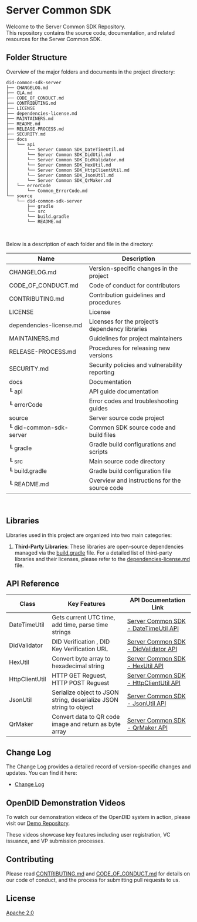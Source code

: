 Server Common SDK 
==

Welcome to the Server Common SDK Repository. <br>
This repository contains the source code, documentation, and related resources for the Server Common SDK.

## Folder Structure
Overview of the major folders and documents in the project directory:

```
did-common-sdk-server
├── CHANGELOG.md
├── CLA.md
├── CODE_OF_CONDUCT.md
├── CONTRIBUTING.md
├── LICENSE
├── dependencies-license.md
├── MAINTAINERS.md
├── README.md
├── RELEASE-PROCESS.md
├── SECURITY.md
├── docs
│   └── api
│       └── Server Common SDK_DateTimeUtil.md
│       └── Server Common SDK_DidUtil.md
│       └── Server Common SDK_DidValidator.md
│       └── Server Common SDK_HexUtil.md
│       └── Server Common SDK_HttpClientUtil.md
│       └── Server Common SDK_JsonUtil.md
│       └── Server Common SDK_QrMaker.md
│   └── errorCode
│       └── Common_ErrorCode.md
└── source
    └── did-common-sdk-server
        ├── gradle
        └── src
        └── build.gradle
        └── README.md
```

<br/>

Below is a description of each folder and file in the directory:

| Name                    | Description                                     |
| ----------------------- | ----------------------------------------------- |
| CHANGELOG.md            | Version-specific changes in the project         |
| CODE_OF_CONDUCT.md      | Code of conduct for contributors                |
| CONTRIBUTING.md         | Contribution guidelines and procedures          |
| LICENSE                 | License                                         |
| dependencies-license.md | Licenses for the project’s dependency libraries |
| MAINTAINERS.md          | Guidelines for project maintainers              |
| RELEASE-PROCESS.md      | Procedures for releasing new versions           |
| SECURITY.md             | Security policies and vulnerability reporting   |
| docs                    | Documentation                                   |
| ┖ api                   | API guide documentation                         |
| ┖ errorCode             | Error codes and troubleshooting guides          |
| source                  | Server source code project                      |
| ┖ did-common-sdk-server | Common SDK source code and build files          |
| ┖ gradle                | Gradle build configurations and scripts         |
| ┖ src                   | Main source code directory                      |
| ┖ build.gradle          | Gradle build configuration file                 |
| ┖ README.md             | Overview and instructions for the source code   |

<br/>


## Libraries

Libraries used in this project are organized into two main categories:

1. **Third-Party Libraries**: These libraries are open-source dependencies managed via the [build.gradle](source/did-common-sdk-server/build.gradle) file. For a detailed list of third-party libraries and their licenses, please refer to the [dependencies-license.md](dependencies-license.md) file.

## API Reference

| Class          | Key Features                                                       | API Documentation Link                      |
| -------------- | ------------------------------------------------------------------ | ------------------------------------------- |
| DateTimeUtil   | Gets current UTC time, add time, parse time strings                | [Server Common SDK - DateTimeUtil API](./docs/api/Server%20Common%20SDK_DateTimeUtil.md)   |
| DidValidator   | DID Verification , DID Key Verification URL                        | [Server Common SDK - DidValidator API](./docs/api/Server%20Common%20SDK_DidValidator.md)   |
| HexUtil        | Convert byte array to hexadecimal string                           | [Server Common SDK - HexUtil API](./docs/api/Server%20Common%20SDK_HexUtil.md)        |
| HttpClientUtil | HTTP GET Reguest, HTTP POST  Reguest                               | [Server Common SDK - HttpClientUtil API](./docs/api/Server%20Common%20SDK_HttpClientUtil.md) |
| JsonUtil       | Serialize object to JSON string, deserialize JSON string to object | [Server Common SDK - JsonUtil API](./docs/api/Server%20Common%20SDK_JsonUtil.md)       |
| QrMaker        | Convert data to QR code image and return as byte array             | [Server Common SDK - QrMaker API](./docs/api/Server%20Common%20SDK_QrMaker.md)        |

## Change Log

The Change Log provides a detailed record of version-specific changes and updates. You can find it here:
- [Change Log](./CHANGELOG.md)  

## OpenDID Demonstration Videos <br>
To watch our demonstration videos of the OpenDID system in action, please visit our [Demo Repository](https://github.com/OmniOneID/did-demo-server). <br>

These videos showcase key features including user registration, VC issuance, and VP submission processes.

## Contributing

Please read [CONTRIBUTING.md](CONTRIBUTING.md) and [CODE_OF_CONDUCT.md](CODE_OF_CONDUCT.md) for details on our code of conduct, and the process for submitting pull requests to us.

## License
[Apache 2.0](LICENSE)
